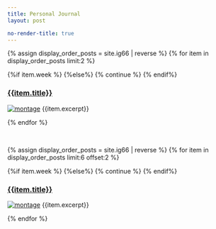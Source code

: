 ```yaml
---
title: Personal Journal
layout: post

no-render-title: true
---
```


<script type=module>
    import { defer, load_ig66 } from '/assets/js/index.js'
    defer(load_ig66)
</script>

<div class='alert alert-primary' id="random-recent">
</div>

<!-- Show the most recent blog posts -->

{% assign display_order_posts  = site.ig66 | reverse %}
{% for item in  display_order_posts limit:2 %}

{%if item.week %}
{%else%}
{% continue %}
{% endif%}

### [{{item.title}}]({{item.url}})

[![montage](https://github.com/idvorkin/blob/raw/master/ig66/{{item.week}}/montage.webp)]({{item.url}})
{{item.excerpt}}

{% endfor %}

<br/>

<div class='alert alert-success' id="random-post">
</div>

<div class='alert alert-info' id="achievement">
</div>

<!-- Show the next blog posts -->

{% assign display_order_posts  = site.ig66 | reverse %}
{% for item in  display_order_posts limit:6 offset:2 %}

{%if item.week %}
{%else%}
{% continue %}
{% endif%}

### [{{item.title}}]({{item.url}})

[![montage](https://github.com/idvorkin/blob/raw/master/ig66/{{item.week}}/montage.webp)]({{item.url}})
{{item.excerpt}}

{% endfor %}
